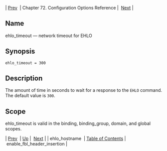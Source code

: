 | [Prev](conf.ref.ehlo_hostname)  | Chapter 72. Configuration Options Reference |  [Next](conf.ref.enable_fbl_header_insertion) |

<a name="conf.ref.ehlo_timeout"></a>
## Name

ehlo_timeout — network timeout for EHLO

## Synopsis

`ehlo_timeout = 300`

<a name="idp24562320"></a>
## Description

The amount of time in seconds to wait for a response to the `EHLO` command. The default value is `300`.

<a name="idp24565088"></a>
## Scope

ehlo_timeout is valid in the binding, binding_group, domain, and global scopes.

| [Prev](conf.ref.ehlo_hostname)  | [Up](config.options.ref) |  [Next](conf.ref.enable_fbl_header_insertion) |
| ehlo_hostname  | [Table of Contents](index) |  enable_fbl_header_insertion |

